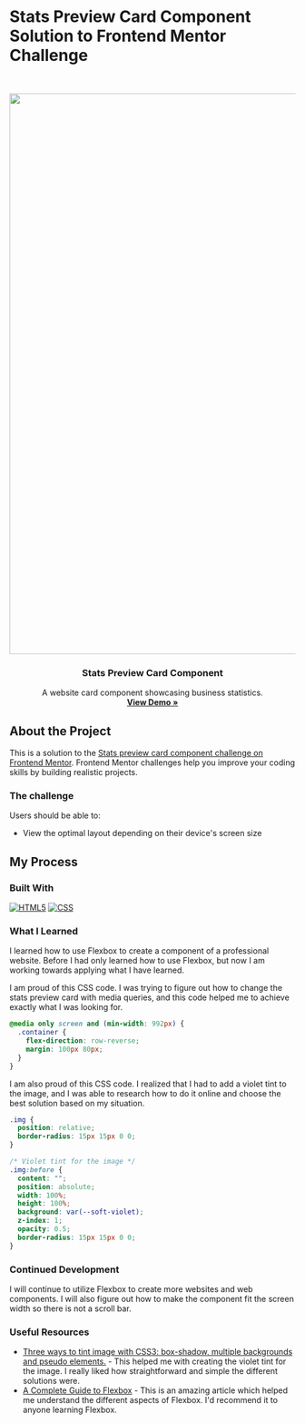 # Stats Preview Card Component Solution to Frontend Mentor Challenge

<br />
<p align="center">
  <a href="https://sososammy.github.io/stats-preview-card-component">
    <img width="1755" height="986" alt="image" src="https://github.com/user-attachments/assets/62b01a90-96f8-46d7-8ff8-1bbb9107ca9f" />
  </a>

  <h3 align="center">Stats Preview Card Component</h3>

  <p align="center">
    A website card component showcasing business statistics.
    <br />
    <a href="https://sososammy.github.io/stats-preview-card-component"><strong>View Demo »</strong></a>
  </p>
</p>

## About the Project

This is a solution to the [Stats preview card component challenge on Frontend Mentor](https://www.frontendmentor.io/challenges/stats-preview-card-component-8JqbgoU62). Frontend Mentor challenges help you improve your coding skills by building realistic projects. 

### The challenge

Users should be able to:

- View the optimal layout depending on their device's screen size

## My Process

### Built With

[![HTML5][HTML5-shield]][HTML5-url]
[![CSS][CSS-shield]][CSS-url]

[HTML5-shield]: https://img.shields.io/badge/HTML5-E34F26?style=for-the-badge&logo=html5&logoColor=white
[HTML5-url]: https://developer.mozilla.org/en-US/docs/Web/HTML
[CSS-shield]: https://img.shields.io/badge/CSS-663399?style=for-the-badge&logo=css&logoColor=white
[CSS-url]: https://developer.mozilla.org/en-US/docs/Web/CSS

### What I Learned

I learned how to use Flexbox to create a component of a professional website. Before I had only learned how to use Flexbox, but now I am working towards applying what I have learned.

I am proud of this CSS code. I was trying to figure out how to change the stats preview card with media queries, and this code helped me to achieve exactly what I was looking for.

```css
@media only screen and (min-width: 992px) {
  .container {
    flex-direction: row-reverse;
    margin: 100px 80px;
  }
}
```

I am also proud of this CSS code. I realized that I had to add a violet tint to the image, and I was able to research how to do it online and choose the best solution based on my situation.

```css
.img {
  position: relative;
  border-radius: 15px 15px 0 0;
}

/* Violet tint for the image */
.img:before {
  content: "";
  position: absolute;
  width: 100%;
  height: 100%;
  background: var(--soft-violet);
  z-index: 1;
  opacity: 0.5;
  border-radius: 15px 15px 0 0;
}
```

### Continued Development

I will continue to utilize Flexbox to create more websites and web components. I will also figure out how to make the component fit the screen width so there is not a scroll bar.

### Useful Resources

- [Three ways to tint image with CSS3: box-shadow, multiple backgrounds and pseudo elements.](https://cssfox.co/=maxim-aginsky/log/three-ways-to-tint-image-with-css3-box-shadow-multiple-backgrounds-and-pseudo-elements/) - This helped me with creating the violet tint for the image. I really liked how straightforward and simple the different solutions were.
- [A Complete Guide to Flexbox](https://css-tricks.com/snippets/css/a-guide-to-flexbox/#flexbox-properties) - This is an amazing article which helped me understand the different aspects of Flexbox. I'd recommend it to anyone learning Flexbox.






